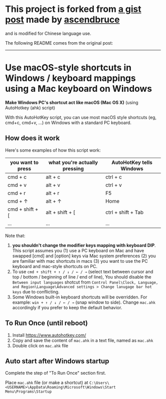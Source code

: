 # This project is forked from [a gist post](https://gist.github.com/ascendbruce/677c3169259c975259045f905cd889d6) made by [ascendbruce](https://gist.github.com/ascendbruce)

and is modified for Chinese language use.

The following README comes from the original post:

---

# Use macOS-style shortcuts in Windows / keyboard mappings using a Mac keyboard on Windows

**Make Windows PC's shortcut act like macOS (Mac OS X)** (using AutoHotkey (ahk) script)

With this AutoHotKey script, you can use most macOS style shortcuts (eg, cmd+c, cmd+v, ...) on Windows with a standard PC keyboard.

## How does it work

Here's some examples of how this script work:

| you want to press | what you're actually pressing | AutoHotKey tells Windows |
|-------------------|-------------------------------|--------------------------|
| cmd + c           | alt + c                       | ctrl + c                 |
| cmd + v           | alt + v                       | ctrl + v                 |
| cmd + r           | alt + r                       | F5                       |
| cmd + ↑           | alt + ↑                       | Home                     |
| cmd + shift + \[  | alt + shift + \[              | ctrl + shift + Tab       |
| ...               | ...                           | ...                      |


Note that:

1. **you shouldn't change the modifier keys mapping with keyboard DIP**. This script assumes you (1) use a PC keyboard on Mac and have swapped [cmd] and [option] keys via Mac system preferences (2) you are familiar with mac shortcuts in macs (3) you want to use the PC keyboard and mac-style shortcuts on PC.
2. To use `cmd + shift + ↑ / ↓ / ← / →` (select text between cursor and top / bottom / beginning of line / end of line), You should disable the `Between input languages` shotcut from `Control Panel\Clock, Language, and Region\Language\Advanced settings > Change lanugage bar hot keys` due to conflicting.
3. Some Windows built-in keyboard shortcuts will be overridden. For example: `win + ↑ / ↓ / ← / →` (snap window to side). Change `mac.ahk` accordingly if you prefer to keep the default behavior.

## To Run Once (until reboot)

1. Install https://www.autohotkey.com/
2. Copy and save the content of `mac.ahk` in a text file, named as `mac.ahk`
3. Double click on `mac.ahk` file

## Auto start after Windows startup

Complete the step of "To Run Once" section first.

Place `mac.ahk` file (or make a shortcut) at `C:\Users\<USERNAME>\AppData\Roaming\Microsoft\Windows\Start Menu\Programs\Startup`
